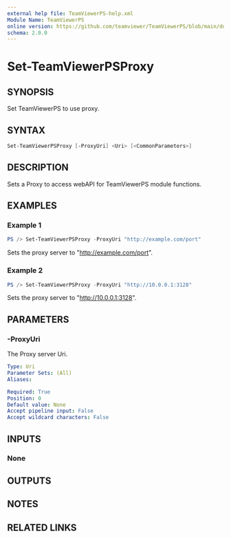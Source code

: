 ```yaml
---
external help file: TeamViewerPS-help.xml
Module Name: TeamViewerPS
online version: https://github.com/teamviewer/TeamViewerPS/blob/main/docs/Cmdlets_help/Set-TeamViewerPSProxy.md
schema: 2.0.0
---
```


# Set-TeamViewerPSProxy

## SYNOPSIS

Set TeamViewerPS to use proxy.

## SYNTAX

```powershell
Set-TeamViewerPSProxy [-ProxyUri] <Uri> [<CommonParameters>]
```

## DESCRIPTION

Sets a Proxy to access webAPI for TeamViewerPS module functions.

## EXAMPLES

### Example 1

```powershell
PS /> Set-TeamViewerPSProxy -ProxyUri "http://example.com/port"
```

Sets the proxy server to "<http://example.com/port>".

### Example 2

```powershell
PS /> Set-TeamViewerPSProxy -ProxyUri "http://10.0.0.1:3128"
```

Sets the proxy server to "<http://10.0.0.1:3128>".

## PARAMETERS

### -ProxyUri

The Proxy server Uri.

```yaml
Type: Uri
Parameter Sets: (All)
Aliases:

Required: True
Position: 0
Default value: None
Accept pipeline input: False
Accept wildcard characters: False
```

## INPUTS

### None

## OUTPUTS

## NOTES

## RELATED LINKS

